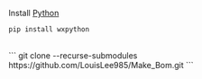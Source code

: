 Install [Python](https://www.python.org/downloads)
<br>
```
pip install wxpython
```
<br>
```
git clone --recurse-submodules https://github.com/LouisLee985/Make_Bom.git
```

